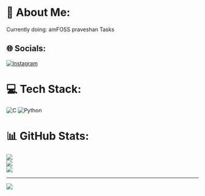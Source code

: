 # 💫 About Me:
Currently doing: amFOSS praveshan Tasks


## 🌐 Socials:
[![Instagram](https://img.shields.io/badge/Instagram-%23E4405F.svg?logo=Instagram&logoColor=white)](https://instagram.com/satvshr1) 

# 💻 Tech Stack:
![C](https://img.shields.io/badge/c-%2300599C.svg?style=for-the-badge&logo=c&logoColor=white) ![Python](https://img.shields.io/badge/python-3670A0?style=for-the-badge&logo=python&logoColor=ffdd54)
# 📊 GitHub Stats:
![](https://github-readme-stats.vercel.app/api?username=satvshr&theme=dark&hide_border=false&include_all_commits=false&count_private=false)<br/>
![](https://github-readme-streak-stats.herokuapp.com/?user=satvshr&theme=dark&hide_border=false)<br/>
![](https://github-readme-stats.vercel.app/api/top-langs/?username=satvshr&theme=dark&hide_border=false&include_all_commits=false&count_private=false&layout=compact)

---
[![](https://visitcount.itsvg.in/api?id=satvshr&icon=0&color=0)](https://visitcount.itsvg.in)

<!-- Proudly created with GPRM ( https://gprm.itsvg.in ) -->

